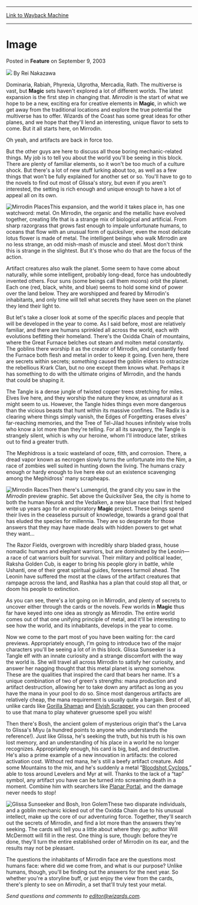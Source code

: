 
---
[Link to Wayback Machine](https://web.archive.org/web/20170401210800/http://magic.wizards.com/en/articles/archive/feature/image-2003-09-09)

[_metadata_:wayback_url]:- "http://magic.wizards.com/en/articles/archive/feature/image-2003-09-09"
[_metadata_:wayback_raw_url]:- "https://web.archive.org/web/20170401210800id_/http://magic.wizards.com/en/articles/archive/feature/image-2003-09-09"
[_metadata_:wayback_capture_timestamp]:- "2017-04-01 21:08:00+00:00"
[_metadata_:publish_date]:- "2003-09-09"
[_metadata_:description]:- "Dominaria, Rabiah, Phyrexia, Ulgrotha, Mercadia, Rath. The multiverse is vast, but Magic sets haven't explored a lot of different worlds. The latest expansion is the first step in changing that. Mirrodin is the start of what we hope to be a new, exciting era for creative elements in Magic, in which we get away from the traditional locations and explore the true potential the multiverse has to offer."
[_metadata_:generator]:- "Drupal 7 (http://drupal.org)"
---


 Image
======



 Posted in **Feature**
 on September 9, 2003 






![](https://media.magic.wizards.com/styles/auth_small/public/images/person/authorpic_reinakazawa.jpg)
By Rei Nakazawa











Dominaria, Rabiah, Phyrexia, Ulgrotha, Mercadia, Rath. The multiverse is vast, but **Magic** sets haven't explored a lot of different worlds. The latest expansion is the first step in changing that. *Mirrodin* is the start of what we hope to be a new, exciting era for creative elements in **Magic**, in which we get away from the traditional locations and explore the true potential the multiverse has to offer. Wizards of the Coast has some great ideas for other planes, and we hope that they'll lend an interesting, unique flavor to sets to come. But it all starts here, on Mirrodin.

Oh yeah, and artifacts are back in force too.

But the other guys are here to discuss all those boring mechanic-related things. My job is to tell you about the world you'll be seeing in this block. There are plenty of familiar elements, so it won't be too much of a culture shock. But there's a lot of new stuff lurking about too, as well as a few things that won't be fully explained for another set or so. You'll have to go to the novels to find out most of Glissa's story, but even if you aren't interested, the setting is rich enough and unique enough to have a lot of appeal all on its own.

![Mirrodin Places](https://media.magic.wizards.com/image_legacy_migration/magic/images/mtgcom/articles/places.jpg)This expansion, and the world it takes place in, has one watchword: metal. On Mirrodin, the organic and the metallic have evolved together, creating life that is a strange mix of biological and artificial. From sharp razorgrass that grows fast enough to impale unfortunate humans, to oceans that flow with an unusual form of quicksilver, even the most delicate lotus flower is made of metal. The intelligent beings who walk Mirrodin are no less strange, an odd mish-mash of muscle and steel. Most don't think this is strange in the slightest. But it's those who do that are the focus of the action.

Artifact creatures also walk the planet. Some seem to have come about naturally, while some intelligent, probably long-dead, force has undoubtedly invented others. Four suns (some beings call them moons) orbit the planet. Each one (red, black, white, and blue) seems to hold some kind of power over the land below. They are worshipped and feared by Mirrodin's inhabitants, and only time will tell what secrets they have seen on the planet they lend their light to.

But let's take a closer look at some of the specific places and people that will be developed in the year to come. As I said before, most are relatively familiar, and there are humans sprinkled all across the world, each with evolutions befitting their homeland. There's the Oxidda Chain of mountains, where the Great Furnace belches out steam and molten metal constantly. The goblins there worship it as the creator of Mirrodin, and constantly feed the Furnace both flesh and metal in order to keep it going. Even here, there are secrets within secrets; *something* caused the goblin elders to ostracize the rebellious Krark Clan, but no one except them knows what. Perhaps it has something to do with the ultimate origins of Mirrodin, and the hands that could be shaping it.

The Tangle is a dense jungle of twisted copper trees stretching for miles. Elves live here, and they worship the nature they know, as unnatural as it might seem to us. However, the Tangle hides things even more dangerous than the vicious beasts that hunt within its massive confines. The Radix is a clearing where things simply vanish, the Edges of Forgetting erases elves' far-reaching memories, and the Tree of Tel-Jilad houses infinitely wise trolls who know a lot more than they're telling. For all its savagery, the Tangle is strangely silent, which is why our heroine, whom I'll introduce later, strikes out to find a greater truth.

The Mephidross is a toxic wasteland of ooze, filth, and corrosion. There, a dread vapor known as necrogen slowly turns the unfortunate into the Nim, a race of zombies well suited in hunting down the living. The humans crazy enough or hardy enough to live here eke out an existence scavenging among the Mephidross' many scrapheaps. 

![Mirrodin Races](https://media.magic.wizards.com/image_legacy_migration/magic/images/mtgcom/articles/races.jpg)Then there's Lumengrid, the grand city you saw in the *Mirrodin* preview graphic. Set above the Quicksilver Sea, the city is home to both the human Neurok and the Vedalken, a new blue race that I first helped write up years ago for an exploratory **Magic** project. These beings spend their lives in the ceaseless pursuit of knowledge, towards a grand goal that has eluded the species for millennia. They are so desperate for those answers that they may have made deals with hidden powers to get what they want…

The Razor Fields, overgrown with incredibly sharp bladed grass, house nomadic humans and elephant warriors, but are dominated by the Leonin—a race of cat warriors built for survival. Their military and political leader, Raksha Golden Cub, is eager to bring his people glory in battle, while Ushanti, one of their great spiritual guides, foresees turmoil ahead. The Leonin have suffered the most at the claws of the artifact creatures that rampage across the land, and Rashka has a plan that could stop all that, or doom his people to extinction.

As you can see, there's a lot going on in Mirrodin, and plenty of secrets to uncover either through the cards or the novels. Few worlds in **Magic** thus far have keyed into one idea as strongly as Mirrodin. The entire world comes out of that one unifying principle of metal, and it'll be interesting to see how the world, and its inhabitants, develops in the year to come.

Now we come to the part most of you have been waiting for: the card previews. Appropriately enough, I'm going to introduce two of the major characters you'll be seeing a lot of in this block. Glissa Sunseeker is a Tangle elf with an innate curiosity and a strange discomfort with the way the world is. She will travel all across Mirrodin to satisfy her curiosity, and answer her nagging thought that this metal planet is *wrong* somehow. These are the qualities that inspired the card that bears her name. It's a unique combination of two of green's strengths: mana production and artifact destruction, allowing her to take down any artifact as long as you have the mana in your pool to do so. Since most dangerous artifacts are relatively cheap, the mana requirement is usually quite a bargain. Best of all, unlike cards like [Gorilla Shaman](http://gatherer.wizards.com/Pages/Card/Details.aspx?name=Gorilla+Shaman) and [Elvish Scrapper](http://gatherer.wizards.com/Pages/Card/Details.aspx?name=Elvish+Scrapper), you can then proceed to use that mana to play whatever gruesome spell you wish!

Then there's Bosh, the ancient golem of mysterious origin that's the Larva to Glissa's Miyu (a hundred points to anyone who understands the reference!). Just like Glissa, he's seeking the truth, but his truth is his own lost memory, and an understanding of his place in a world he no longer recognizes. Appropriately enough, his card is big, bad, and destructive. He's also a prime example of a new innovation in artifacts: the colored activation cost. Without red mana, he's still a beefy artifact creature. Add some Mountains to the mix, and he's suddenly a metal “[Bloodshot Cyclops](http://gatherer.wizards.com/Pages/Card/Details.aspx?&name=Bloodshot%2BCyclops),” able to toss around Levelers and Myr at will. Thanks to the lack of a “tap” symbol, any artifact you have can be turned into screaming death in a moment. Combine him with searchers like [Planar Portal](http://gatherer.wizards.com/Pages/Card/Details.aspx?name=Planar+Portal), and the damage never needs to stop!

![Glissa Sunseeker and Bosh, Iron Golem](https://media.magic.wizards.com/image_legacy_migration/magic/images/mtgcom/articles/ElfLegendGolemLegend.jpg)These two disparate individuals, and a goblin mechanic kicked out of the Oxidda Chain due to his unusual intellect, make up the core of our adventuring force. Together, they'll search out the secrets of Mirrodin, and find a lot more than the answers they're seeking. The cards will tell you a little about where they go; author Will McDermott will fill in the rest. One thing is sure, though: before they're done, they'll turn the entire established order of Mirrodin on its ear, and the results may not be pleasant.

The questions the inhabitants of Mirrodin face are the questions most humans face: where did we come from, and what is our purpose? Unlike humans, though, you'll be finding out the answers for the next year. So whether you're a storyline buff, or just enjoy the view from the cards, there's plenty to see on *Mirrodin*, a set that'll truly test your metal.

*Send questions and comments to editor@wizards.com.*





